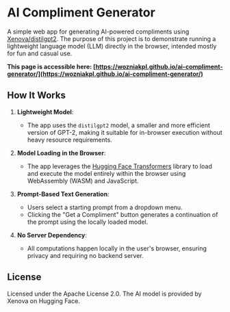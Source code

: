 # AI Compliment Generator

A simple web app for generating AI-powered compliments using [Xenova/distilgpt2](https://huggingface.co/Xenova/distilgpt2). The purpose of this project is to demonstrate running a lightweight language model (LLM) directly in the browser, intended mostly for fun and casual use.

**This page is accessible here: [https://wozniakpl.github.io/ai-compliment-generator/](https://wozniakpl.github.io/ai-compliment-generator/)**

## How It Works
1. **Lightweight Model**:
   - The app uses the `distilgpt2` model, a smaller and more efficient version of GPT-2, making it suitable for in-browser execution without heavy resource requirements.

2. **Model Loading in the Browser**:
   - The app leverages the [Hugging Face Transformers](https://huggingface.co/docs/transformers/index) library to load and execute the model entirely within the browser using WebAssembly (WASM) and JavaScript.

3. **Prompt-Based Text Generation**:
   - Users select a starting prompt from a dropdown menu.
   - Clicking the "Get a Compliment" button generates a continuation of the prompt using the locally loaded model.

4. **No Server Dependency**:
   - All computations happen locally in the user's browser, ensuring privacy and requiring no backend server.

## License
Licensed under the Apache License 2.0. The AI model is provided by Xenova on Hugging Face.
